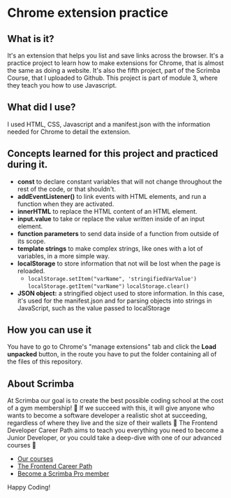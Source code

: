 # Chrome extension practice
## What is it? 
It's an extension that helps you list and save links across the browser. It's a practice project to learn how to make extensions for Chrome, that is almost the same as doing a website. 
It's also the fifth project, part of the Scrimba Course, that I uploaded to Github. This project is part of module 3, where they teach you how to use Javascript.
## What did I use?
I used HTML, CSS, Javascript and a manifest.json with the information needed for Chrome to detail the extension. 
## Concepts learned for this project and practiced during it.
  - **const** to declare constant variables that will not change throughout the rest of the code, or that shouldn't.
  - **addEventListener()** to link events with HTML elements, and run a function when they are activated. 
  - **innerHTML** to replace the HTML content of an HTML element. 
  - **input.value** to take or replace the value written inside of an input element. 
  - **function parameters** to send data inside of a function from outside of its scope. 
  - **template strings** to make complex strings, like ones with a lot of variables, in a more simple way. 
  - **localStorage** to store information that not will be lost when the page is reloaded. 
    - `localStorage.setItem("varName", 'stringifiedVarValue')` `localStorage.getItem("varName")` `localStorage.clear()`
  - **JSON object:** a stringified object used to store information. In this case, it's used for the manifest.json and for parsing objects into strings in JavaScript, such as the value passed to localStorage
## How you can use it
You have to go to Chrome's "manage extensions" tab  and click the **Load unpacked** button, in the route you have to put the folder containing all of the files of this repository.
## About Scrimba

At Scrimba our goal is to create the best possible coding school at the cost of a gym membership! 💜
If we succeed with this, it will give anyone who wants to become a software developer a realistic shot at succeeding, regardless of where they live and the size of their wallets 🎉
The Frontend Developer Career Path aims to teach you everything you need to become a Junior Developer, or you could take a deep-dive with one of our advanced courses 🚀

- [Our courses](https://scrimba.com/allcourses)
- [The Frontend Career Path](https://scrimba.com/learn/frontend)
- [Become a Scrimba Pro member](https://scrimba.com/pricing)

Happy Coding!
